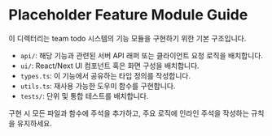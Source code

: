 # Placeholder Feature Module Guide

이 디렉터리는 team todo 시스템의 기능 모듈을 구현하기 위한 기본 구조입니다.
- `api/`: 해당 기능과 관련된 서버 API 래퍼 또는 클라이언트 요청 로직을 배치합니다.
- `ui/`: React/Next UI 컴포넌트 혹은 화면 구성을 배치합니다.
- `types.ts`: 이 기능에서 공유하는 타입 정의를 작성합니다.
- `utils.ts`: 재사용 가능한 도우미 함수를 구현합니다.
- `tests/`: 단위 및 통합 테스트를 배치합니다.

구현 시 모든 파일과 함수에 주석을 추가하고, 주요 로직에 인라인 주석을 작성하는 규칙을 유지하세요.
